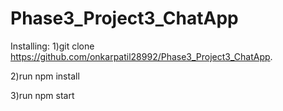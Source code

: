 # Phase3_Project3_ChatApp
Installing:
1)git clone https://github.com/onkarpatil28992/Phase3_Project3_ChatApp.


2)run npm install


3)run npm start
